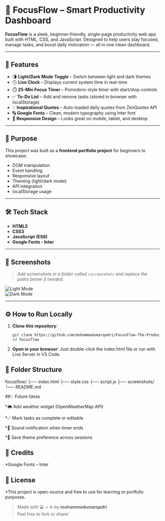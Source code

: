 # 🌟 FocusFlow – Smart Productivity Dashboard

**FocusFlow** is a sleek, beginner-friendly, single-page productivity web app built with HTML, CSS, and JavaScript. Designed to help users stay focused, manage tasks, and boost daily motivation — all in one clean dashboard.

---

## 🚀 Features

- 🌗 **Light/Dark Mode Toggle** – Switch between light and dark themes
- 🕒 **Live Clock** – Displays current system time in real-time
- ⏱️ **25-Min Focus Timer** – Pomodoro-style timer with start/stop controls
- ✅ **To-Do List** – Add and remove tasks (stored in browser with localStorage)
- 💡 **Inspirational Quotes** – Auto-loaded daily quotes from ZenQuotes API
- 🔠 **Google Fonts** – Clean, modern typography using Inter font
- 📱 **Responsive Design** – Looks great on mobile, tablet, and desktop

---

## 🎯 Purpose

This project was built as a **frontend portfolio project** for beginners to showcase:
- DOM manipulation
- Event handling
- Responsive layout
- Theming (light/dark mode)
- API integration
- localStorage usage

---

## 🛠️ Tech Stack

- **HTML5**
- **CSS3**
- **JavaScript (ES6)**
- **Google Fonts - Inter**

---

## 📸 Screenshots

> *Add screenshots in a folder called `/screenshots` and replace the paths below if needed.*

![Light Mode](./screenshots/light-mode.png)  
![Dark Mode](./screenshots/dark-mode.png)

---

## ⚙️ How to Run Locally

1. **Clone this repository**:
   ```bash
   git clone https://github.com/muhammadumarqadri/FocusFlow-The-Productivity-Dashboard.git
   cd focusflow

2. **Open in your browser**:
Just double-click the index.html file
or run with Live Server in VS Code.

## 📁 Folder Structure

focusflow/
├── index.html
├── style.css
├── script.js
├── screenshots/
└── README.md

##💡 Future Ideas

*🌦️ Add weather widget (OpenWeatherMap API)

*✅ Mark tasks as complete or editable

*🔔 Sound notification when timer ends

*🌙 Save theme preference across sessions

## 🙌 Credits
*Google Fonts – Inter

## 📜 License
*This project is open-source and free to use for learning or portfolio purposes.

> Made with 💻 + ☕ by **muhammadumarqadri**  
> Feel free to fork or share!

